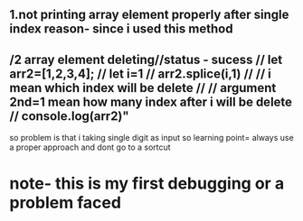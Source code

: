1.not printing array element properly after single index
reason- since i used this method
----------------------------------
/2 array element deleting//status - sucess
// let arr2=[1,2,3,4];
// let i=1
// arr2.splice(i,1)
// // i mean which index will be delete
// // argument 2nd=1 mean how many index after i will be delete
// console.log(arr2)"
----------------------------------------
so problem is that i taking single digit as input so 
learning point= always use a proper approach and dont go to a sortcut

# note- this is my first debugging or a problem faced 
 
